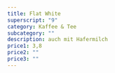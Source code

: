 ```yaml
---
title: Flat White
superscript: "9"
category: Kaffee & Tee
subcategory: ""
description: auch mit Hafermilch
price1: 3,8
price2: ""
price3: ""
---
```

